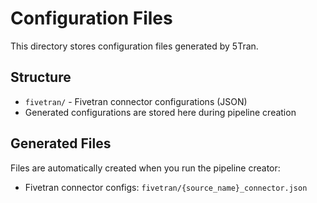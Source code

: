 # Configuration Files

This directory stores configuration files generated by 5Tran.

## Structure

- `fivetran/` - Fivetran connector configurations (JSON)
- Generated configurations are stored here during pipeline creation

## Generated Files

Files are automatically created when you run the pipeline creator:
- Fivetran connector configs: `fivetran/{source_name}_connector.json`

